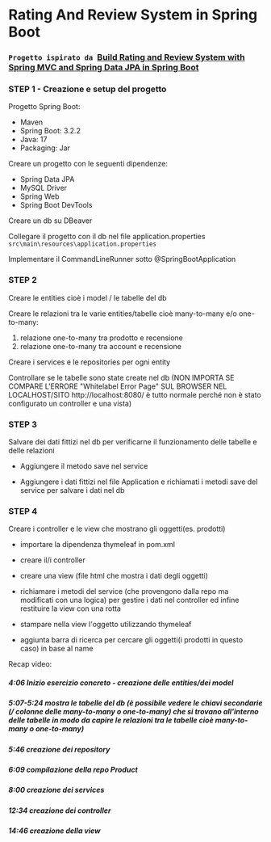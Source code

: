 # Rating And Review System in Spring Boot

### `Progetto ispirato da `[Build Rating and Review System with Spring MVC and Spring Data JPA in Spring Boot](https://www.youtube.com/watch?v=3geqxSMpU0o)

### STEP 1 - Creazione e setup del progetto

Progetto Spring Boot:

* Maven
* Spring Boot: 3.2.2
* Java: 17
* Packaging: Jar

Creare un progetto con le seguenti dipendenze:

* Spring Data JPA
* MySQL Driver
* Spring Web
* Spring Boot DevTools

Creare un db su DBeaver

Collegare il progetto con il db nel file application.properties `src\main\resources\application.properties`

Implementare il CommandLineRunner sotto @SpringBootApplication

### STEP 2

Creare le entities cioè i model / le tabelle del db

Creare le relazioni tra le varie entities/tabelle cioè many-to-many e/o one-to-many:

1) relazione one-to-many tra prodotto e recensione
2) relazione one-to-many tra account e recensione

Creare i services e le repositories per ogni entity 

Controllare se le tabelle sono state create nel db (NON IMPORTA SE COMPARE L'ERRORE "Whitelabel Error Page" SUL BROWSER NEL LOCALHOST/SITO http://localhost:8080/ è tutto normale perché non è stato configurato un controller e una vista)

### STEP 3

Salvare dei dati fittizi nel db per verificarne il funzionamento delle tabelle e delle relazioni

- Aggiungere il metodo save nel service

- Aggiungere i dati fittizi nel file Application e richiamati i metodi save del service per salvare i dati nel db

### STEP 4

Creare i controller e le view che mostrano gli oggetti(es. prodotti) 

- importare la dipendenza thymeleaf in pom.xml

- creare il/i controller

- creare una view (file html che mostra i dati degli oggetti)

- richiamare i metodi del service (che provengono dalla repo ma modificati con una logica) per gestire i dati nel controller ed infine restituire la view con una rotta

- stampare nella view l'oggetto utilizzando thymeleaf

- aggiunta barra di ricerca per cercare gli oggetti(i prodotti in questo caso) in base al name



Recap video:

##### 4:06 Inizio esercizio concreto - creazione delle entities/dei model
##### 5:07-5:24 mostra le tabelle del db (è possibile vedere le chiavi secondarie (/ colonne delle many-to-many o one-to-many) che si trovano all'interno delle tabelle in modo da capire le relazioni tra le tabelle cioè many-to-many o one-to-many)
##### 5:46 creazione dei repository
##### 6:09 compilazione della repo Product
##### 8:00 creazione dei services
##### 12:34 creazione dei controller
##### 14:46 creazione della view
##### 
##### 
##### 
##### 



















